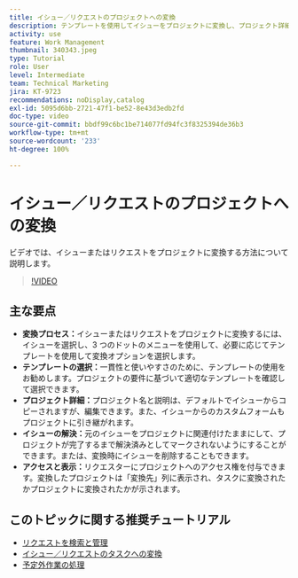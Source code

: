 ```yaml
---
title: イシュー／リクエストのプロジェクトへの変換
description: テンプレートを使用してイシューをプロジェクトに変換し、プロジェクト詳細をカスタマイズし、イシュー解決オプションを管理し、シームレスなワークフローの表示とアクセスを確保することで、Workfront でのプロジェクト管理を効率化します。
activity: use
feature: Work Management
thumbnail: 340343.jpeg
type: Tutorial
role: User
level: Intermediate
team: Technical Marketing
jira: KT-9723
recommendations: noDisplay,catalog
exl-id: 5095d6bb-2721-47f1-be52-8e43d3edb2fd
doc-type: video
source-git-commit: bbdf99c6bc1be714077fd94fc3f8325394de36b3
workflow-type: tm+mt
source-wordcount: '233'
ht-degree: 100%

---
```


# イシュー／リクエストのプロジェクトへの変換

ビデオでは、イシューまたはリクエストをプロジェクトに変換する方法について説明します。

>[!VIDEO](https://video.tv.adobe.com/v/3446623/?quality=12&learn=on&enablevpops=1&captions=jpn)

## 主な要点

* **変換プロセス：**&#x200B;イシューまたはリクエストをプロジェクトに変換するには、イシューを選択し、3 つのドットのメニューを使用して、必要に応じてテンプレートを使用して変換オプションを選択します。
* **テンプレートの選択：**&#x200B;一貫性と使いやすさのために、テンプレートの使用をお勧めします。プロジェクトの要件に基づいて適切なテンプレートを確認して選択できます。
* **プロジェクト詳細：**&#x200B;プロジェクト名と説明は、デフォルトでイシューからコピーされますが、編集できます。また、イシューからのカスタムフォームもプロジェクトに引き継がれます。
* **イシューの解決：**&#x200B;元のイシューをプロジェクトに関連付けたままにして、プロジェクトが完了するまで解決済みとしてマークされないようにすることができます。または、変換時にイシューを削除することもできます。
* **アクセスと表示：**&#x200B;リクエスターにプロジェクトへのアクセス権を付与できます。変換したプロジェクトは「変換先」列に表示され、タスクに変換されたかプロジェクトに変換されたかが示されます。


## このトピックに関する推奨チュートリアル

* [リクエストを検索と管理](/help/manage-work/issues-requests/find-requests.md)
* [イシュー／リクエストのタスクへの変換](/help/manage-work/issues-requests/convert-issues-to-other-work-items.md)
* [予定外作業の処理](/help/manage-work/issues-requests/handle-unplanned-work.md)

